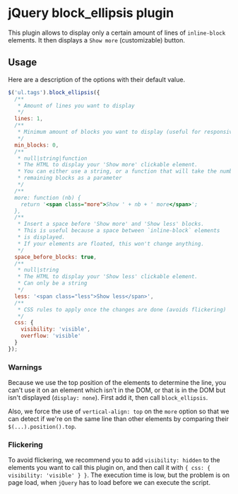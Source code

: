 # jQuery block_ellipsis plugin

This plugin allows to display only a certain amount of lines of `inline-block`
elements. It then displays a `Show more` (customizable) button.

## Usage

Here are a description of the options with their default value.
```javascript
$('ul.tags').block_ellipsis({
  /**
   * Amount of lines you want to display
   */
  lines: 1,
  /**
   * Minimum amount of blocks you want to display (useful for responsive)
   */
  min_blocks: 0,
  /**
   * null|string|function
   * The HTML to display your 'Show more' clickable element.
   * You can either use a string, or a function that will take the number of
   * remaining blocks as a parameter
   */
  /**
  more: function (nb) {
    return '<span class="more">Show ' + nb + ' more</span>';
  },
  /**
   * Insert a space before 'Show more' and 'Show less' blocks.
   * This is useful because a space between `inline-block` elements
   * is displayed.
   * If your elements are floated, this won't change anything.
   */
  space_before_blocks: true,
  /**
   * null|string
   * The HTML to display your 'Show less' clickable element.
   * Can only be a string
   */
  less: '<span class="less">Show less</span>',
  /**
   * CSS rules to apply once the changes are done (avoids flickering)
   */
  css: {
    visibility: 'visible',
    overflow: 'visible'
  }
});
```

### Warnings

Because we use the top position of the elements to determine the line,
you can't use it on an element which isn't in the DOM, or that is in the
DOM but isn't displayed (`display: none`). First add it, then call
`block_ellipsis`.

Also, we force the use of `vertical-align: top` on the `more` option so
that we can detect if we're on the same line than other elements by
comparing their `$(...).position().top`.

### Flickering

To avoid flickering, we recommend you to add `visibility: hidden` to the
elements you want to call this plugin on, and then call it with
`{ css: { visibility: 'visible' } }`.
The execution time is low, but the problem is on page load, when `jQuery`
has to load before we can execute the script.
